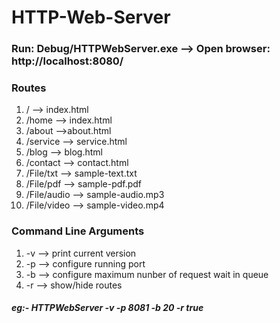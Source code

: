# HTTP-Web-Server 

### Run: Debug/HTTPWebServer.exe --> Open browser: http://localhost:8080/

### Routes
1. 	/ --> index.html
2. /home --> index.html
3. /about -->about.html
4. /service --> service.html
5. /blog --> blog.html
6. /contact --> contact.html
7. /File/txt --> sample-text.txt
8. /File/pdf --> sample-pdf.pdf
9. /File/audio --> sample-audio.mp3
10. /File/video --> sample-video.mp4

### Command Line Arguments
1. -v --> print current version
2. -p --> configure running port
3. -b --> configure maximum nunber of request wait in queue
4. -r --> show/hide routes

##### eg:- HTTPWebServer -v -p 8081 -b 20 -r true
